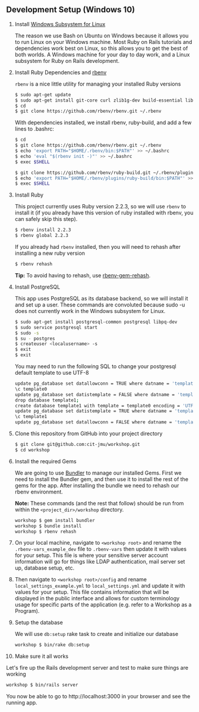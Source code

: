 ## Development Setup (Windows 10)

1. Install [Windows Subsystem for Linux](https://msdn.microsoft.com/en-us/commandline/wsl/install_guide)

   The reason we use Bash on Ubuntu on Windows because it allows you to run Linux on your Windows machine. Most Ruby on Rails tutorials and dependencies work best on Linux, so this allows you to get the best of both worlds. A Windows machine for your day to day work, and a Linux subsystem for Ruby on Rails development.

2. Install Ruby Dependencies and [rbenv](https://github.com/sstephenson/rbenv)

   `rbenv` is a nice little utility for managing your installed Ruby versions

   ~~~ sh
   $ sudo apt-get update
   $ sudo apt-get install git-core curl zlib1g-dev build-essential libssl-dev libreadline-dev libyaml-dev libsqlite3-dev sqlite3 libxml2-dev libxslt1-dev libcurl4-openssl-dev python-software-properties libffi-dev
   $ cd
   $ git clone https://github.com/rbenv/rbenv.git ~/.rbenv
   ~~~

   With dependencies installed, we install rbenv, ruby-build, and add a few lines to .bashrc:

   ~~~ sh
   $ cd
   $ git clone https://github.com/rbenv/rbenv.git ~/.rbenv
   $ echo 'export PATH="$HOME/.rbenv/bin:$PATH"' >> ~/.bashrc
   $ echo 'eval "$(rbenv init -)"' >> ~/.bashrc
   $ exec $SHELL

   $ git clone https://github.com/rbenv/ruby-build.git ~/.rbenv/plugins/ruby-build
   $ echo 'export PATH="$HOME/.rbenv/plugins/ruby-build/bin:$PATH"' >> ~/.bashrc
   $ exec $SHELL
   ~~~

3. Install Ruby

   This project currently uses Ruby version 2.2.3, so we will use `rbenv` to install it (if you already have this version of ruby installed with rbenv, you can safely skip this step).

   ~~~ sh
   $ rbenv install 2.2.3
   $ rbenv global 2.2.3
   ~~~

   If you already had `rbenv` installed, then you will need to rehash after installing a new ruby version

   ~~~ sh
   $ rbenv rehash
   ~~~
   
   **Tip:** To avoid having to rehash, use [rbenv-gem-rehash](https://github.com/sstephenson/rbenv-gem-rehash).

4. Install PostgreSQL

   This app uses PostgreSQL as its database backend, so we will install it and set up a user. These commands are convoluted because sudo -u does not currently work in the Windows subsystem for Linux.

   ~~~ sh
   $ sudo apt-get install postgresql-common postgresql libpq-dev
   $ sudo service postgresql start
   $ sudo -s
   $ su - postgres
   $ createuser <localusername> -s
   $ exit
   $ exit
   ~~~

   You may need to run the following SQL to change your postgresql default template to use UTF-8

   ~~~ sh
   update pg_database set datallowconn = TRUE where datname = 'template0';
   \c template0
   update pg_database set datistemplate = FALSE where datname = 'template1';
   drop database template1;
   create database template1 with template = template0 encoding = 'UTF8';
   update pg_database set datistemplate = TRUE where datname = 'template1';
   \c template1
   update pg_database set datallowconn = FALSE where datname = 'template0';
   ~~~

5. Clone this repository from GitHub into your project directory

   ~~~ sh
   $ git clone git@github.com:cit-jmu/workshop.git
   $ cd workshop
   ~~~

6. Install the required Gems

   We are going to use [Bundler](http://bundler.io/) to manage our installed Gems.  First we need to install the Bundler gem, and then use it to install the rest of the gems for the app.  After installing the bundle we need to rehash our rbenv environment.

   **Note:** These commands (and the rest that follow) should be run from within the `<project_dir>/workshop` directory.

   ~~~ sh
   workshop $ gem install bundler
   workshop $ bundle install
   workshop $ rbenv rehash
   ~~~

7.  On your local machine, navigate to `<workshop root>` and rename the `.rbenv-vars_example_dev` file to `.rbenv-vars` then update it with values for your setup. This file is where your sensitive server account information will go for things like LDAP authentication, mail server set up, database setup, etc.

8.  Then navigate to `<workshop root>/config` and rename `local_settings_example.yml` to `local_settings.yml` and update it with values for your setup. This file contains information that will be displayed in the public interface and allows for custom terminology usage for specific parts of the application (e.g. refer to a Workshop as a Program).


9. Setup the database

   We will use `db:setup` rake task to create and initialize our database

   ~~~ sh
   workshop $ bin/rake db:setup
   ~~~

10. Make sure it all works

   Let's fire up the Rails development server and test to make sure things are working

   ~~~ sh
   workshop $ bin/rails server
   ~~~

   You now be able to go to http://localhost:3000 in your browser and see the running app.
